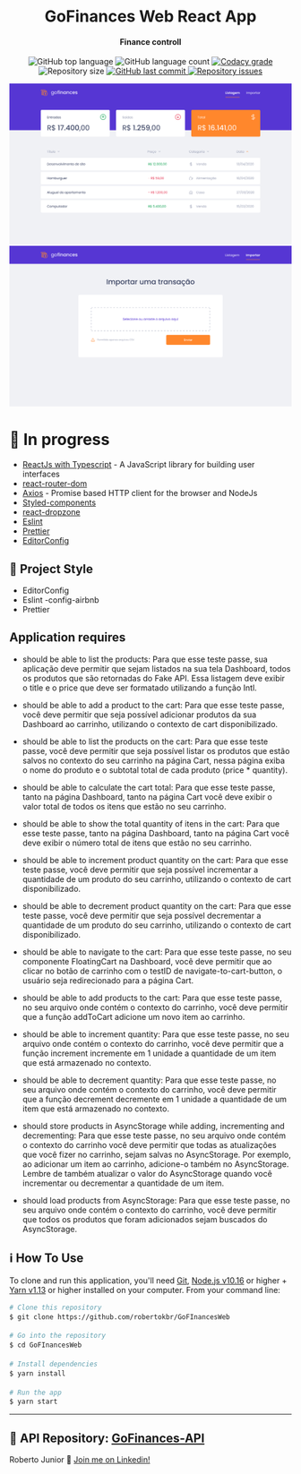 <h1 align="center">
 GoFinances Web React App
</h1>

<h4 align="center">
Finance controll
</h4>
<p align="center">
  <img alt="GitHub top language" src="https://img.shields.io/github/languages/top/robertokbr/GoFInancesWeb.svg">

  <img alt="GitHub language count" src="https://img.shields.io/github/languages/count/robertokbr/GoFInancesWeb.svg">

  <a href="https://www.codacy.com/app/robertokbr/GoFInancesWeb?utm_source=github.com&amp;utm_medium=referral&amp;utm_content=robertokbr/GoFInancesWeb&amp;utm_campaign=Badge_Grade">
    <img alt="Codacy grade" src="https://img.shields.io/codacy/grade/1b577a07dda843aba09f4bc55d1af8fc.svg">
  </a>

  <img alt="Repository size" src="https://img.shields.io/github/repo-size/robertokbr/GoFInancesWeb.svg">
  <a href="https://github.com/robertokbr/GoFInancesWeb/commits/master">
    <img alt="GitHub last commit" src="https://img.shields.io/github/last-commit/robertokbr/GoFInancesWeb.svg">
  </a>

  <a href="https://github.com/robertokbr/GoFInancesWeb/issues">
    <img alt="Repository issues" src="https://img.shields.io/github/issues/robertokbr/GoFInancesWeb.svg">
  </a>
</p>


 <img src="https://github.com/robertokbr/GoFInancesWeb/blob/master/.Github/In%C3%ADcio.png"/>
  <img src="https://github.com/robertokbr/GoFInancesWeb/blob/master/.Github/Importar.png"/>


# 🚧 In progress

- [ReactJs with Typescript](https://reactjs.org) - A JavaScript library for building user interfaces
- [react-router-dom]()
- [Axios](https://github.com/axios/axios) - Promise based HTTP client for the browser and NodeJs
- [Styled-components]()
- [react-dropzone]()
- [Eslint]()
- [Prettier]()
- [EditorConfig]()

## 🎈 Project Style

* EditorConfig
* Eslint -config-airbnb
* Prettier

## Application requires

- should be able to list the products: Para que esse teste passe, sua aplicação deve permitir que sejam listados na sua tela Dashboard, todos os produtos que são retornadas do Fake API. Essa listagem deve exibir o title e o price que deve ser formatado utilizando a função Intl.

- should be able to add a product to the cart: Para que esse teste passe, você deve permitir que seja possível adicionar produtos da sua Dashboard ao carrinho, utilizando o contexto de cart disponibilizado.

- should be able to list the products on the cart: Para que esse teste passe, você deve permitir que seja possível listar os produtos que estão salvos no contexto do seu carrinho na página Cart, nessa página exiba o nome do produto e o subtotal total de cada produto (price * quantity).

- should be able to calculate the cart total: Para que esse teste passe, tanto na página Dashboard, tanto na página Cart você deve exibir o valor total de todos os itens que estão no seu carrinho.


- should be able to show the total quantity of itens in the cart: Para que esse teste passe, tanto na página Dashboard, tanto na página Cart você deve exibir o número total de itens que estão no seu carrinho.

- should be able to increment product quantity on the cart: Para que esse teste passe, você deve permitir que seja possível incrementar a quantidade de um produto do seu carrinho, utilizando o contexto de cart disponibilizado.

- should be able to decrement product quantity on the cart: Para que esse teste passe, você deve permitir que seja possível decrementar a quantidade de um produto do seu carrinho, utilizando o contexto de cart disponibilizado.

- should be able to navigate to the cart: Para que esse teste passe, no seu componente FloatingCart na Dashboard, você deve permitir que ao clicar no botão de carrinho com o testID de navigate-to-cart-button, o usuário seja redirecionado para a página Cart.

- should be able to add products to the cart: Para que esse teste passe, no seu arquivo onde contém o contexto do carrinho, você deve permitir que a função addToCart adicione um novo item ao carrinho.

- should be able to increment quantity: Para que esse teste passe, no seu arquivo onde contém o contexto do carrinho, você deve permitir que a função increment incremente em 1 unidade a quantidade de um item que está armazenado no contexto.

- should be able to decrement quantity: Para que esse teste passe, no seu arquivo onde contém o contexto do carrinho, você deve permitir que a função decrement decremente em 1 unidade a quantidade de um item que está armazenado no contexto.

- should store products in AsyncStorage while adding, incrementing and decrementing: Para que esse teste passe, no seu arquivo onde contém o contexto do carrinho você deve permitir que todas as atualizações que você fizer no carrinho, sejam salvas no AsyncStorage. Por exemplo, ao adicionar um item ao carrinho, adicione-o também no AsyncStorage. Lembre de também atualizar o valor do AsyncStorage quando você incrementar ou decrementar a quantidade de um item.

- should load products from AsyncStorage: Para que esse teste passe, no seu arquivo onde contém o contexto do carrinho, você deve permitir que todos os produtos que foram adicionados sejam buscados do AsyncStorage.

## :information_source: How To Use

To clone and run this application, you'll need [Git](https://git-scm.com), [Node.js v10.16][nodejs] or higher + [Yarn v1.13][yarn] or higher installed on your computer. From your command line:

```bash
# Clone this repository
$ git clone https://github.com/robertokbr/GoFInancesWeb

# Go into the repository
$ cd GoFInancesWeb

# Install dependencies
$ yarn install

# Run the app
$ yarn start
```
---

## 🤖 API Repository: [GoFinances-API](https://github.com/robertokbr/GoFinances-Api)

Roberto Junior :wave: [Join me on Linkedin!](https://www.linkedin.com/in/robertojrcdc/)

[nodejs]: https://nodejs.org/
[yarn]: https://yarnpkg.com/
[vc]: https://code.visualstudio.com/
[vceditconfig]: https://marketplace.visualstudio.com/items?itemName=EditorConfig.EditorConfig
[vceslint]: https://marketplace.visualstudio.com/items?itemName=dbaeumer.vscode-eslint
